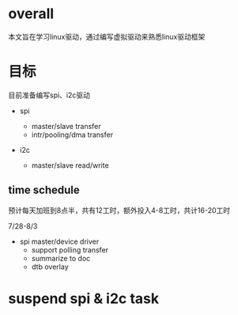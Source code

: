 # overall
本文旨在学习linux驱动，通过编写虚拟驱动来熟悉linux驱动框架

# 目标

目前准备编写spi、i2c驱动

- spi
    - master/slave transfer
    - intr/pooling/dma transfer

- i2c
    - master/slave read/write

## time schedule
预计每天加班到8点半，共有12工时，额外投入4-8工时，共计16-20工时

7/28-8/3
- spi master/device driver
    - support polling transfer
    - summarize to doc
    - dtb overlay

# suspend spi & i2c task
